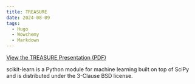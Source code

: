 ```yaml
---
title: TREASURE
date: 2024-08-09
tags:
  - Hugo
  - Wowchemy
  - Markdown
---
```


[View the TREASURE Presentation (PDF)](static/uploads/resume.pdf)

scikit-learn is a Python module for machine learning built on top of SciPy and is distributed under the 3-Clause BSD license.

<!--more-->
